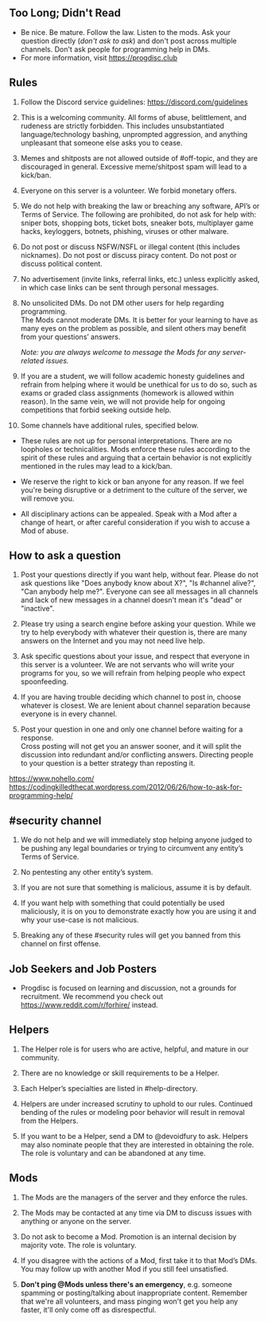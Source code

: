 ## Too Long; Didn't Read

- Be nice. Be mature. Follow the law. Listen to the mods. Ask your question
  directly (*don't ask to ask*) and don't post across multiple channels. Don't
  ask people for programming help in DMs.
- For more information, visit <https://progdisc.club>

## Rules

1. Follow the Discord service guidelines: <https://discord.com/guidelines>

2. This is a welcoming community. All forms of abuse, belittlement, and
   rudeness are strictly forbidden. This includes unsubstantiated
   language/technology bashing, unprompted aggression, and anything unpleasant
   that someone else asks you to cease.

3. Memes and shitposts are not allowed outside of #off-topic, and they are
   discouraged in general. Excessive meme/shitpost spam will lead to a kick/ban.

4. Everyone on this server is a volunteer. We forbid monetary offers.

5. We do not help with breaking the law or breaching any software, API’s or
   Terms of Service. The following are prohibited, do not ask for help with:
   sniper bots, shopping bots, ticket bots, sneaker bots, multiplayer game hacks,
   keyloggers, botnets, phishing, viruses or other malware.

6. Do not post or discuss NSFW/NSFL or illegal content (this includes
   nicknames).  Do not post or discuss piracy content. Do not post or discuss
   political content.

7. No advertisement (invite links, referral links, etc.) unless explicitly asked,
   in which case links can be sent through personal messages.

8.  No unsolicited DMs. Do not DM other users for help regarding programming.<br>
    The Mods cannot moderate DMs. It is better for your learning to have as many
    eyes on the problem as possible, and silent others may benefit from your
    questions’ answers.

    _Note: you are always welcome to message the Mods for any server-related
    issues._

9.  If you are a student, we will follow academic honesty guidelines and refrain
    from helping where it would be unethical for us to do so, such as exams or graded 
    class assignments (homework is allowed within reason). In the same vein, we will
    not provide help for ongoing competitions that forbid seeking outside help.

10. Some channels have additional rules, specified below.

- These rules are not up for personal interpretations. There are no loopholes
or technicalities. Mods enforce these rules according to the spirit of these
rules and arguing that a certain behavior is not explicitly mentioned in the rules 
may lead to a kick/ban.

- We reserve the right to kick or ban anyone for any reason. If we feel you're being
disruptive or a detriment to the culture of the server, we will remove you.

- All disciplinary actions can be appealed. Speak with a Mod after a change of heart,
  or after careful consideration if you wish to accuse a Mod of abuse.

## How to ask a question

1. Post your questions directly if you want help, without fear. Please do not ask
   questions like "Does anybody know about X?", "Is #channel alive?", "Can anybody
   help me?". Everyone can see all messages in all channels and lack of new messages
   in a channel doesn't mean it's "dead" or "inactive".

2. Please try using a search engine before asking your question. While we try
   to help everybody with whatever their question is, there are many answers on the
   Internet and you may not need live help.

3. Ask specific questions about your issue, and respect that everyone in this
   server is a volunteer. We are not servants who will write your programs for
   you, so we will refrain from helping people who expect spoonfeeding.

4. If you are having trouble deciding which channel to post in, choose whatever
   is closest. We are lenient about channel separation because everyone is in
   every channel.

5. Post your question in one and only one channel before waiting for a
   response.<br>
   Cross posting will not get you an answer sooner, and it will split the
   discussion into redundant and/or conflicting answers. Directing people to
   your question is a better strategy than reposting it.

<https://www.nohello.com/><br>
<https://codingkilledthecat.wordpress.com/2012/06/26/how-to-ask-for-programming-help/>

## #security channel

1. We do not help and we will immediately stop helping anyone judged to be
   pushing any legal boundaries or trying to circumvent any entity’s Terms of
   Service.

2. No pentesting any other entity’s system.

3. If you are not sure that something is malicious, assume it is by default.

4. If you want help with something that could potentially be used maliciously,
   it is on you to demonstrate exactly how you are using it and why your
   use-case is not malicious.

5. Breaking any of these #security rules will get you banned from this channel
   on first offense.

## Job Seekers and Job Posters

- Progdisc is focused on learning and discussion, not a grounds for recruitment.
We recommend you check out <https://www.reddit.com/r/forhire/> instead.

## Helpers

1. The Helper role is for users who are active, helpful, and mature in our
   community.

2. There are no knowledge or skill requirements to be a Helper.

3. Each Helper’s specialties are listed in #help-directory.

4. Helpers are under increased scrutiny to uphold to our rules. Continued
   bending of the rules or modeling poor behavior will result in removal from
   the Helpers.

5. If you want to be a Helper, send a DM to @devoidfury to ask. Helpers may
   also nominate people that they are interested in obtaining the role. The
   role is voluntary and can be abandoned at any time.

## Mods

1. The Mods are the managers of the server and they enforce the rules.

2. The Mods may be contacted at any time via DM to discuss issues with anything
   or anyone on the server.

3. Do not ask to become a Mod. Promotion is an internal decision by majority
   vote. The role is voluntary.

4. If you disagree with the actions of a Mod, first take it to that Mod’s DMs.
   You may follow up with another Mod if you still feel unsatisfied.

5. **Don't ping @Mods unless there's an emergency**, e.g. someone spamming or
   posting/talking about inappropriate content. Remember that we're
   all volunteers, and mass pinging won't get you help any faster, it'll
   only come off as disrespectful.
